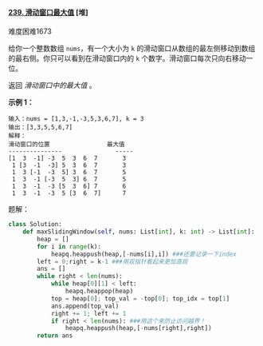 #### [239. 滑动窗口最大值](https://leetcode.cn/problems/sliding-window-maximum/) [堆]



难度困难1673

给你一个整数数组 `nums`，有一个大小为 `k` 的滑动窗口从数组的最左侧移动到数组的最右侧。你只可以看到在滑动窗口内的 `k` 个数字。滑动窗口每次只向右移动一位。

返回 *滑动窗口中的最大值* 。

 

**示例 1：**

```
输入：nums = [1,3,-1,-3,5,3,6,7], k = 3
输出：[3,3,5,5,6,7]
解释：
滑动窗口的位置                最大值
---------------               -----
[1  3  -1] -3  5  3  6  7       3
 1 [3  -1  -3] 5  3  6  7       3
 1  3 [-1  -3  5] 3  6  7       5
 1  3  -1 [-3  5  3] 6  7       5
 1  3  -1  -3 [5  3  6] 7       6
 1  3  -1  -3  5 [3  6  7]      7
```

题解：

```python
class Solution:
    def maxSlidingWindow(self, nums: List[int], k: int) -> List[int]:
        heap = []
        for i in range(k):
            heapq.heappush(heap,[-nums[i],i]) ###还要记录一下index
        left = 0;right = k-1 ###用双指针看起来更加直观
        ans = []
        while right < len(nums):
            while heap[0][1] < left:
                heapq.heappop(heap)
            top = heap[0]; top_val = -top[0]; top_idx = top[1]
            ans.append(top_val)
            right += 1; left += 1
            if right < len(nums): ###用这个来防止访问越界！
                heapq.heappush(heap,[-nums[right],right])
        return ans
```


